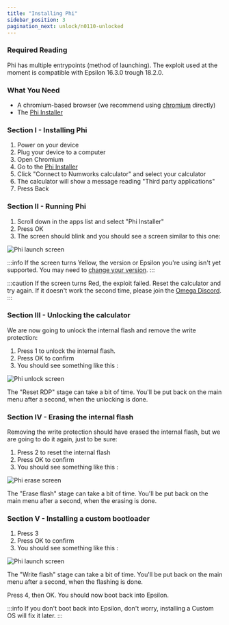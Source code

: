 ```yaml
---
title: "Installing Phi"
sidebar_position: 3
pagination_next: unlock/n0110-unlocked
---
```


### Required Reading

Phi has multiple entrypoints (method of launching).
The exploit used at the moment is compatible with Epsilon 16.3.0 trough 18.2.0.

### What You Need

- A chromium-based browser (we recommend using [chromium](https://www.chromium.org/chromium-projects/) directly)
- The [Phi Installer](https://phi.getomega.dev/)

### Section I - Installing Phi

1. Power on your device
2. Plug your device to a computer
3. Open Chromium
4. Go to the [Phi Installer](https://phi.getomega.dev/)
5. Click "Connect to Numworks calculator" and select your calculator
6. The calculator will show a message reading "Third party applications"
7. Press Back

### Section II - Running Phi

1. Scroll down in the apps list and select "Phi Installer"
2. Press OK
3. The screen should blink and you should see a screen similar to this one:

![Phi launch screen](/img/phi-launch.png)

:::info
If the screen turns Yellow, the version or Epsilon you're using isn't yet supported. You may need to [change your version](./check-version-change-eligibility).
:::

:::caution
If the screen turns Red, the exploit failed. Reset the calculator and try again. If it doesn't work the second time, please join the [Omega Discord](https://discord.gg/X2TWhh9).
:::

### Section III - Unlocking the calculator

We are now going to unlock the internal flash and remove the write protection:

1. Press 1 to unlock the internal flash.
2. Press OK to confirm
3. You should see something like this :

![Phi unlock screen](/img/phi-unlock.png)

The "Reset RDP" stage can take a bit of time. You'll be put back on the main menu after a second, when the unlocking is done.

### Section IV - Erasing the internal flash

Removing the write protection should have erased the internal flash, but we are going to do it again, just to be sure:

1. Press 2 to reset the internal flash
2. Press OK to confirm
3. You should see something like this :

![Phi erase screen](/img/phi-erase.png)

The "Erase flash" stage can take a bit of time. You'll be put back on the main menu after a second, when the erasing is done.

### Section V - Installing a custom bootloader

1. Press 3
2. Press OK to confirm
3. You should see something like this :

![Phi launch screen](/img/phi-write.png)

The "Write flash" stage can take a bit of time. You'll be put back on the main menu after a second, when the flashing is done.

Press 4, then OK. You should now boot back into Epsilon.

:::info
If you don't boot back into Epsilon, don't worry, installing a Custom OS will fix it later.
:::
